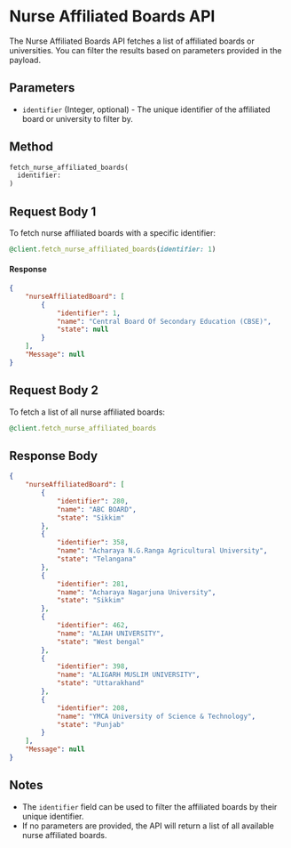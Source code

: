 # Nurse Affiliated Boards API

The Nurse Affiliated Boards API fetches a list of affiliated boards or universities. You can filter the results based on parameters provided in the payload.


## Parameters

- `identifier` (Integer, optional) - The unique identifier of the affiliated board or university to filter by.


## Method
```ruby
fetch_nurse_affiliated_boards(
  identifier:
)
```


## Request Body 1
To fetch nurse affiliated boards with a specific identifier:

```ruby
@client.fetch_nurse_affiliated_boards(identifier: 1)
```


#### Response
```json
{
    "nurseAffiliatedBoard": [
        {
            "identifier": 1,
            "name": "Central Board Of Secondary Education (CBSE)",
            "state": null
        }
    ],
    "Message": null
}
```


## Request Body 2

To fetch a list of all nurse affiliated boards:

```ruby
@client.fetch_nurse_affiliated_boards
```


## Response Body

```json
{
    "nurseAffiliatedBoard": [
        {
            "identifier": 280,
            "name": "ABC BOARD",
            "state": "Sikkim"
        },
        {
            "identifier": 358,
            "name": "Acharaya N.G.Ranga Agricultural University",
            "state": "Telangana"
        },
        {
            "identifier": 281,
            "name": "Acharaya Nagarjuna University",
            "state": "Sikkim"
        },
        {
            "identifier": 462,
            "name": "ALIAH UNIVERSITY",
            "state": "West bengal"
        },
        {
            "identifier": 398,
            "name": "ALIGARH MUSLIM UNIVERSITY",
            "state": "Uttarakhand"
        },
        {
            "identifier": 208,
            "name": "YMCA University of Science & Technology",
            "state": "Punjab"
        }
    ],
    "Message": null
}
```

## Notes

- The `identifier` field can be used to filter the affiliated boards by their unique identifier.
- If no parameters are provided, the API will return a list of all available nurse affiliated boards.
